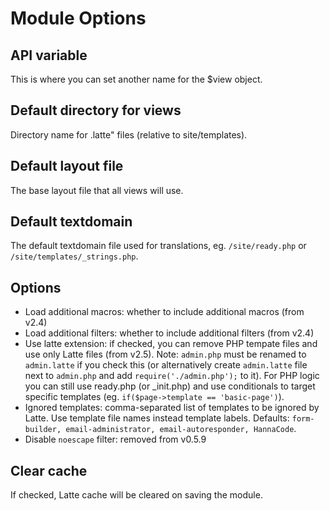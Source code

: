 # Module Options

## API variable

This is where you can set another name for the $view object.

## Default directory for views

Directory name for .latte" files (relative to site/templates).

## Default layout file

The base layout file that all views will use.

## Default textdomain

The default textdomain file used for translations, eg. `/site/ready.php` or `/site/templates/_strings.php`.

## Options

- Load additional macros: whether to include additional macros (from v2.4)
- Load additional filters: whether to include additional filters (from v2.4)
- Use latte extension: if checked, you can remove PHP tempate files and use only Latte files (from v2.5). Note: `admin.php` must be renamed to `admin.latte` if you check this (or alternatively create `admin.latte` file next to `admin.php` and add `require('./admin.php');` to it). For PHP logic you can still use ready.php (or _init.php) and use conditionals to target specific templates (eg. `if($page->template == 'basic-page')`).
- Ignored templates: comma-separated list of templates to be ignored by Latte. Use template file names instead template labels. Defaults: `form-builder, email-administrator, email-autoresponder, HannaCode`.
- Disable `noescape` filter: removed from v0.5.9

## Clear cache

If checked, Latte cache will be cleared on saving the module.